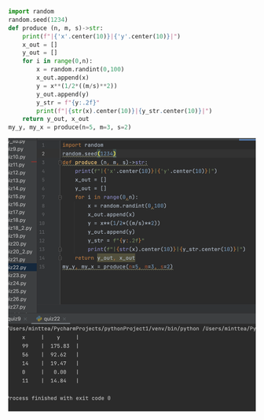```.py
import random
random.seed(1234)
def produce (n, m, s)->str:
    print(f"|{'x'.center(10)}|{'y'.center(10)}|")
    x_out = []
    y_out = []
    for i in range(0,n):
        x = random.randint(0,100)
        x_out.append(x)
        y = x**(1/2*((m/s)**2))
        y_out.append(y)
        y_str = f"{y:.2f}"
        print(f"|{str(x).center(10)}|{y_str.center(10)}|")
    return y_out, x_out
my_y, my_x = produce(n=5, m=3, s=2)
```
![](https://github.com/MeisaChi/unit2_repo/blob/main/Screenshots/quiz22.png)
